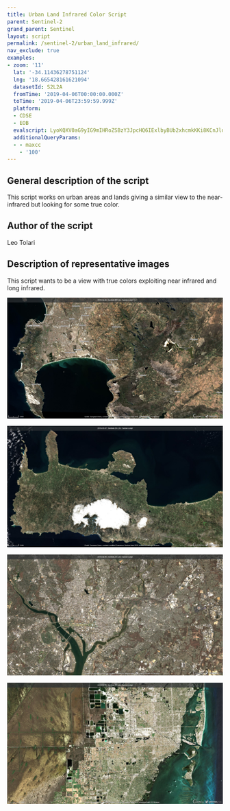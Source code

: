 ```yaml
---
title: Urban Land Infrared Color Script
parent: Sentinel-2
grand_parent: Sentinel
layout: script
permalink: /sentinel-2/urban_land_infrared/
nav_exclude: true
examples:
- zoom: '11'
  lat: '-34.11436278751124'
  lng: '18.665428161621094'
  datasetId: S2L2A
  fromTime: '2019-04-06T00:00:00.000Z'
  toTime: '2019-04-06T23:59:59.999Z'
  platform:
  - CDSE
  - EOB
  evalscript: LyoKQXV0aG9yIG9mIHRoZSBzY3JpcHQ6IExlbyBUb2xhcmkKKi8KCnJldHVybiBbQjA4KjAuMyArIEIwNCoyLjUgKyAoQjA0KjEuMCtCMTIqMC4zKSwKICAgICAgICAgIEIwOCowLjMgKyBCMDMqMi41ICsgKEIwMyoxLjArQjEyKjAuMyksCiAgICAgICAgICBCMDgqMC4zICsgQjAyKjIuNSArIChCMDIqMS4wK0IxMiowLjMpXTsK
  additionalQueryParams:
  - - maxcc
    - '100'
---
```


## General description of the script

This script works on urban areas and lands giving a similar view to the near-infrared but looking for some true color.

## Author of the script

Leo Tolari

## Description of representative images

This script wants to be a view with true colors exploiting near infrared and long infrared.

![Urban Land Infrared Color script example](fig/2019-04-06_S2B_urban_land_infrared.jpg)

![Urban Land Infrared Color script example](fig/2019-03-07_urban_land_infrared.jpg)

![Urban Land Infrared Color script example](fig/2019-04-06_urban_land_infrared.jpg)

![Urban Land Infrared Color script example](fig/2019-04-16_urban_land_infrared.jpg)
